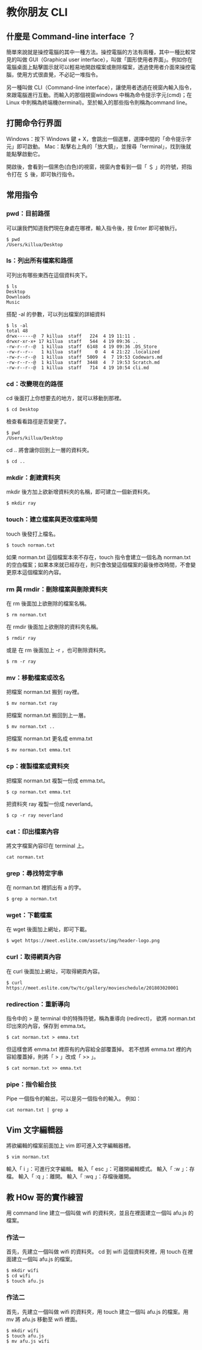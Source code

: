 # 教你朋友 CLI

## 什麼是 Command-line interface ？

簡單來說就是操控電腦的其中一種方法。操控電腦的方法有兩種，其中一種比較常見的叫做 GUI（Graphical user interface），叫做「圖形使用者界面」。例如你在電腦桌面上點擊圖示就可以輕易地開啟檔案或刪除檔案，透過使用者介面來操控電腦，使用方式很直覺，不必記一堆指令。

另一種叫做 CLI（Command-line interface），讓使用者透過在視窗內輸入指令，來跟電腦進行互動。而輸入的那個視窗windows 中稱為命令提示字元(cmd)；在 Linux 中則稱為終端機(terminal)。至於輸入的那些指令則稱為command line。

## 打開命令行界面

Ｗindows：按下 Windows 鍵 + X，會跳出一個選單，選擇中間的「命令提示字元」即可啟動。
Mac：點擊右上角的「放大鏡」，並搜尋「terminal」，找到後就能點擊啟動它。

開啟後，會看到一個黑色(白色)的視窗，視窗內會看到一個「 ＄ 」的符號，把指令打在 ＄ 後，即可執行指令。 

## 常用指令

### pwd：目前路徑
可以讓我們知道我們現在身處在哪裡，輸入指令後，按 Enter 即可被執行。
```
$ pwd
/Users/killua/Desktop
```

### ls：列出所有檔案和路徑
可列出有哪些東西在這個資料夾下。
```
$ ls
Desktop
Downloads
Music
```

搭配 -al 的參數，可以列出檔案的詳細資料
```
$ ls -al
total 48
drwx------@  7 killua  staff   224  4 19 11:11 .
drwxr-xr-x+ 17 killua  staff   544  4 19 09:36 ..
-rw-r--r--@  1 killua  staff  6148  4 19 09:36 .DS_Store
-rw-r--r--   1 killua  staff     0  4  4 21:22 .localized
-rw-r--r--@  1 killua  staff  5009  4  7 19:53 Codewars.md
-rw-r--r--@  1 killua  staff  3448  4  7 19:53 Scratch.md
-rw-r--r--@  1 killua  staff   714  4 19 10:54 cli.md
```

### cd：改變現在的路徑
cd 後面打上你想要去的地方，就可以移動到那裡。
```
$ cd Desktop
```
檢查看看路徑是否變更了。
```
$ pwd
/Users/killua/Desktop
```
cd .. 將會讓你回到上一層的資料夾。
```
$ cd ..
```

### mkdir：創建資料夾
mkdir 後方加上欲新增資料夾的名稱，即可建立一個新資料夾。
```
$ mkdir ray
```

### touch：建立檔案與更改檔案時間
touch 後發打上檔名。
```
$ touch norman.txt
```
如果 norman.txt 這個檔案本來不存在，touch 指令會建立一個名為 norman.txt 的空白檔案；如果本來就已經存在，則只會改變這個檔案的最後修改時間，不會變更原本這個檔案的內容。

### rm 與 rmdir：刪除檔案與刪除資料夾
在 rm 後面加上欲刪除的檔案名稱。
```
$ rm norman.txt
```
在 rmdir 後面加上欲刪除的資料夾名稱。
```
$ rmdir ray
```
或是 在 rm 後面加上 -r ，也可刪除資料夾。
```
$ rm -r ray
```

### mv：移動檔案或改名
把檔案 norman.txt 搬到 ray裡。
```
$ mv norman.txt ray
```

把檔案 norman.txt 搬回到上一層。
```
$ mv norman.txt ..
```

把檔案 norman.txt 更名成 emma.txt
```
$ mv norman.txt emma.txt
```

### cp：複製檔案或資料夾
把檔案 norman.txt 複製一份成 emma.txt。
```
$ cp norman.txt emma.txt
```

把資料夾 ray 複製一份成 neverland。
```
$ cp -r ray neverland
```

### cat：印出檔案內容
將文字檔案內容印在 terminal 上。
```
cat norman.txt
```

### grep：尋找特定字串
在 norman.txt 裡抓出有 a 的字。
```
$ grep a norman.txt
```

### wget：下載檔案
在 wget 後面加上網址，即可下載。
```
$ wget https://meet.eslite.com/assets/img/header-logo.png
 ```

### curl：取得網頁內容
在 curl 後面加上網址，可取得網頁內容。
```
$ curl https://meet.eslite.com/tw/tc/gallery/movieschedule/201803020001
```

### redirection：重新導向
指令中的 > 是 terminal 中的特殊符號，稱為重導向 (redirect)，
欲將 norman.txt 印出來的內容，保存到 emma.txt。
```
$ cat norman.txt > emma.txt
```
但這樣會將 emma.txt 裡原有的內容給全部覆蓋掉。
若不想將 emma.txt 裡的內容給覆蓋掉，則將「 > 」改成「 >> 」。
```
$ cat norman.txt >> emma.txt
```

### pipe：指令組合技
Pipe 一個指令的輸出，可以是另一個指令的輸入。
例如：
```
cat norman.txt | grep a
```

## Vim 文字編輯器
將欲編輯的檔案前面加上 vim 即可進入文字編輯器裡。
```
$ vim norman.txt
```
輸入「 i 」：可進行文字編輯。
輸入「 esc 」：可離開編輯模式。
輸入「 :w 」：存檔。
輸入「 :q 」：離開。
輸入「 :wq 」：存檔後離開。

## 教 H0w 哥的實作練習
用 command line 建立一個叫做 wifi 的資料夾，並且在裡面建立一個叫 afu.js 的檔案。

### 作法一
首先，先建立一個叫做 wifi 的資料夾。 cd 到 wifi 這個資料夾裡，用 touch 在裡面建立一個叫 afu.js 的檔案。
```
$ mkdir wifi
$ cd wifi
$ touch afu.js
```

### 作法二
首先，先建立一個叫做 wifi 的資料夾，用 touch 建立一個叫 afu.js 的檔案。用 mv 將 afu.js 移動至 wifi 裡面。
```
$ mkdir wifi
$ touch afu.js
$ mv afu.js wifi
```

